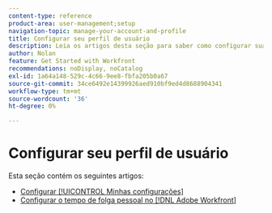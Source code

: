 ```yaml
---
content-type: reference
product-area: user-management;setup
navigation-topic: manage-your-account-and-profile
title: Configurar seu perfil de usuário
description: Leia os artigos desta seção para saber como configurar suas [!DNL Workfront] perfil do usuário.
author: Nolan
feature: Get Started with Workfront
recommendations: noDisplay, noCatalog
exl-id: 1a64a148-529c-4c66-9ee8-fbfa205b0a67
source-git-commit: 34ce6492e14399926aed910bf9ed4d8688904341
workflow-type: tm+mt
source-wordcount: '36'
ht-degree: 0%

---
```


# Configurar seu perfil de usuário

Esta seção contém os seguintes artigos:

* [Configurar [!UICONTROL Minhas configurações]](../../../workfront-basics/manage-your-account-and-profile/configuring-your-user-profile/configure-my-settings.md)
* [Configurar o tempo de folga pessoal no [!DNL Adobe Workfront]](../../../workfront-basics/manage-your-account-and-profile/configuring-your-user-profile/personal-time-overview.md)
